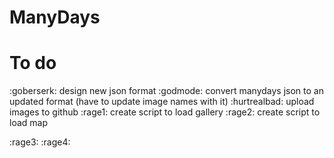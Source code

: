# ManyDays

# To do

:goberserk: design new json format
:godmode: convert manydays json to an updated format (have to update image names with it) 
:hurtrealbad: upload images to github
:rage1: create script to load gallery
:rage2: create script to load map

:rage3: 
:rage4: 
